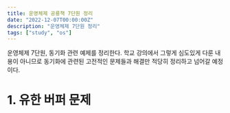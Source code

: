 ```yaml
---
title: 운영체제 공룡책 7단원 정리
date: "2022-12-07T00:00:00Z"
description: "운영체제 7단원 정리"
tags: ["study", "os"]
---
```


운영체제 7단원, 동기화 관련 예제를 정리한다. 학교 강의에서 그렇게 심도있게 다룬 내용이 아니므로 동기화에 관련된 고전적인 문제들과 해결만 적당히 정리하고 넘어갈 예정이다.

# 1. 유한 버퍼 문제
